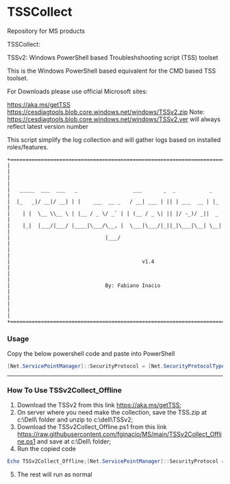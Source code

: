 # TSSCollect
Repository for MS products

TSSCollect:

TSSv2: Windows PowerShell based Troubleshshooting script (TSS) toolset

This is the Windows PowerShell based equivalent for the CMD based TSS toolset.

For Downloads please use official Microsoft sites:

https://aka.ms/getTSS
https://cesdiagtools.blob.core.windows.net/windows/TSSv2.zip
Note: https://cesdiagtools.blob.core.windows.net/windows/TSSv2.ver will always reflect latest version number

This script simplify the log collection and will gather logs based on installed roles/features.

    +======================================================================+
    |                                                                      |
    |                                                                      |                
    |   _____  ___  ___   _                  ___       _  _           _    |
    |  |_   _|/ __|/ __| | |    ___  __ _   / __| ___ | || | ___  __ | |_  |
    |    | |  \__ \\__ \ | |__ / _ \/ _` | | (__ / _ \| || |/ -_)/ _||  _  |
    |    |_|  |___/|___/ |____|\___/\__, |  \___|\___/|_||_|\___|\__| \__| |
    |                               |___/                                  |
    |                                                                      | 
    |                                           v1.4                       |     
    |                                                                      |
    |                               By: Fabiano Inacio                     |
    |                                                                      |
    |                                                                      |
    +======================================================================+   

### Usage
Copy the below powershell code and paste into PowerShell
```Powershell
[Net.ServicePointManager]::SecurityProtocol = [Net.SecurityProtocolType]::Tls12;Invoke-Expression('$module="TSSCollect"; $repo="PowershellScripts"'+(new-object net.webclient).DownloadString('https://raw.githubusercontent.com/fginacio/MS/main/TSSCollect.ps1'));Invoke-TSSCollect
``` 

-------------------------------------------------------------------------------------------------------------------------------------------------

### How To Use TSSv2Collect_Offline

1. Download the TSSv2 from this link <https://aka.ms/getTSS>;
2. On server where you need make the collection, save the TSS.zip at c:\Dell\ folder and unzip to c:\dell\TSSv2\;
3. Download the TSSv2Collect_Offline.ps1 from this link <https://raw.githubusercontent.com/fginacio/MS/main/TSSv2Collect_Offline.ps1> and save at c:\Dell\ folder;
4. Run the copied code
```Powershell
Echo TSSv2Collect_Offline;[Net.ServicePointManager]::SecurityProtocol = [Net.SecurityProtocolType]::Tls12;Invoke-Expression('$module="TSSv2Collect_Offline"; $repo="PowershellScripts"'+(new-object net.webclient).DownloadString('c:\dell\TSSv2Collect_offline.ps1'));
``` 
5. The rest will run as normal





